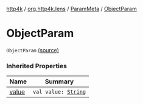 [http4k](../../index.md) / [org.http4k.lens](../index.md) / [ParamMeta](index.md) / [ObjectParam](./-object-param.md)

# ObjectParam

`ObjectParam` [(source)](https://github.com/http4k/http4k/blob/master/http4k-core/src/main/kotlin/org/http4k/lens/ParamMeta.kt#L5)

### Inherited Properties

| Name | Summary |
|---|---|
| [value](value.md) | `val value: `[`String`](https://kotlinlang.org/api/latest/jvm/stdlib/kotlin/-string/index.html) |
